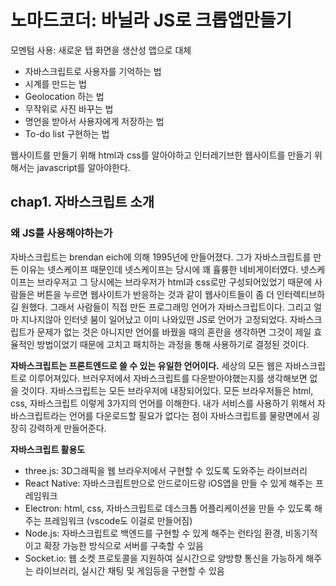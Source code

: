 <h1>노마드코더: 바닐라 JS로 크롭앱만들기</h1>

모멘텀 사용: 새로운 탭 화면을 생산성 앱으로 대체

* 자바스크립트로 사용자를 기억하는 법
* 시계를 만드는 법
* Geolocation 하는 법
* 무작위로 사진 바꾸는 법
* 명언을 받아서 사용자에게 저장하는 법
* To-do list 구현하는 법

웹사이트를 만들기 위해 html과 css를 알아야하고 인터레기브한 웹사이트를 만들기 위해서는 javascript를 알아야한다.

<h2>chap1. 자바스크립트 소개</h2>

<h3>왜 JS를 사용해야하는가</h3>

자바스크립트는 brendan eich에 의해 1995년에 만들어졌다.
그가 자바스크립트를 만든 이유는 넷스케이프 때문인데 넷스케이프는 당시에 꽤 휼륭한 네비게이터였다.
넷스케이프는 브라우저고 그 당시에는 브라우저가 html과 css로만 구성되어있었기 때문에 사람들은 버튼을 누르면 웹사이트가 반응하는 것과 같이 웹사이트들이 좀 더 인터렉티브하길 원했다.
그래서 사람들이 직접 만든 프로그래밍 언어가 자바스크립트이다.
그리고 얼마 지나지않아 인터넷 붐이 일어났고 이미 나와있떤 JS로 언어가 고정되었다.
자바스크립트가 문제가 없는 것은 아니지만 언어를 바꿨을 때의 혼란을 생각하면 그것이 제일 효율적인 방법이었기 때문에 고치고 패치하는 과정을 통해 사용하기로 결정된 것이다.
<br>

**자바스크립트는 프론트엔드로 쓸 수 있는 유일한 언어이다.**
세상의 모든 웹은 자바스크립트로 이루어져있다.
브러우저에서 자바스크립트를 다운받아야했는지를 생각해보면 없을 것이다.
자바스크립트는 모든 브라우저에 내장되어있다.
모든 브라우저들은 html, css, 자바스크립트 이렇게 3가지의 언어를 이해한다.
내가 서비스를 사용하기 위해서 자바스크립트라는 언어를 다운로드할 필요가 없다는 점이 자바스크립트를 물량면에서 굉장히 강력하게 만들어준다.
<br>

**자바스크립트 활용도**

* three.js: 3D그래픽을 웹 브라우저에서 구현할 수 있도록 도와주는 라이브러리
* React Native: 자바스크립트만으로 안드로이드랑 iOS앱을 만들 수 있게 해주는 프레임워크
* Electron: html, css, 자바스크립트로 데스크톱 어플리케이션을 만들 수 있도록 해주는 프레임워크 (vscode도 이걸로 만들어짐)
* Node.js: 자바스크립트로 백엔드를 구현할 수 있게 해주는 런타임 환경, 비동기적이고 확장 가능한 방식으로 서버를 구축할 수 있음
* Socket.io: 웹 소켓 프로토콜을 지원하여 실시간으로 양방향 통신을 가능하게 해주는 라이브러리, 실시간 채팅 및 게임등을 구현할 수 있음
